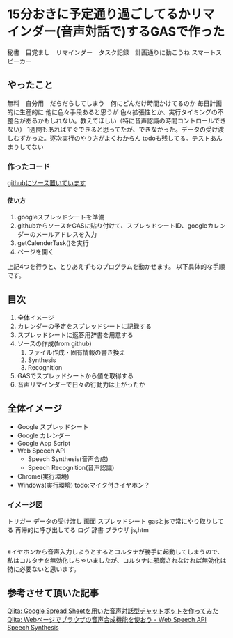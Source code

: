 # 15分おきに予定通り過ごしてるかリマインダー(音声対話で)するGASで作った

秘書　目覚まし　リマインダー　タスク記録　計画通りに動こうね スマートスピーカー 

## やったこと

無料　自分用　だらだらしてしまう　何にどんだけ時間かけてるのか
毎日計画的に生産的に
他に色々手段あると思うが 色々拡張性とか、実行タイミングの不整合があるかもしれない。教えてほしい（特に音声認識の時間コントロールできない）
1週間もあればすぐできると思ってたが、できなかった。データの受け渡しむずかった。逐次実行のやり方がよくわからん
todoも残してる。テストあんまりしてない

### 作ったコード

[githubにソース置いています](https://github.com/hugepeach/GAS-talk-reminder)

#### 使い方

1. googleスプレッドシートを準備
1. githubからソースをGASに貼り付けて、スプレッドシートID、googleカレンダーのメールアドレスを入力
1. getCalenderTask()を実行
1. ページを開く

上記4つを行うと、とりあえずものプログラムを動かせます。
以下具体的な手順です。

## 目次

1. 全体イメージ
1. カレンダーの予定をスプレッドシートに記録する
1. スプレッドシートに返答用辞書を用意する
1. ソースの作成(from github)
      1. ファイル作成・固有情報の書き換え
      1. Synthesis
      1. Recognition
1. GASでスプレッドシートから値を取得する
1. 音声リマインダーで日々の行動力は上がったか

## 全体イメージ

- Google スプレッドシート
- Google カレンダー
- Google App Script
- Web Speech API
  - Speech Synthesis(音声合成)
  - Speech Recognition(音声認識)
- Chrome(実行環境)
- Windows(実行環境)
todo:マイク付きイヤホン？

### イメージ図

トリガー
データの受け渡し
    画面
    スプレッドシート
    gasとjsで常にやり取りしてる
    再帰的に呼び出してる
ログ
辞書
ブラウザ
js,htm




## 

※イヤホンから音声入力しようとするとコルタナが勝手に起動してしまうので、私はコルタナを無効化しちゃいましたが、コルタナに邪魔されなければ無効化は特に必要ないと思います。



## 参考させて頂いた記事

[Qiita: Google Spread Sheetを用いた音声対話型チャットボットを作ってみた](https://qiita.com/glory/items/58091984715e968c3480)
[Qiita: Webページでブラウザの音声合成機能を使おう - Web Speech API Speech Synthesis](https://qiita.com/hmmrjn/items/be29c62ba4e4a02d305c)
